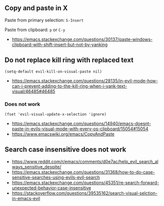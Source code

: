 ## Copy and paste in X

Paste from primary selection: `S-Insert`

Paste from clipboard: `p` or `C-y`

- https://emacs.stackexchange.com/questions/30137/paste-windows-clipboard-with-shift-insert-but-not-by-yanking

## Do not replace kill ring with replaced text

`(setq-default evil-kill-on-visual-paste nil)`

- https://emacs.stackexchange.com/questions/28135/in-evil-mode-how-can-i-prevent-adding-to-the-kill-ring-when-i-yank-text-visual/46485#46485

### Does not work

`(fset 'evil-visual-update-x-selection 'ignore)`

- https://emacs.stackexchange.com/questions/14940/emacs-doesnt-paste-in-evils-visual-mode-with-every-os-clipboard/15054#15054
- https://www.emacswiki.org/emacs/CopyAndPaste

## Search case insensitive does not work

- https://www.reddit.com/r/emacs/comments/d0e7ac/help_evil_search_always_sensitive_despite/
- https://emacs.stackexchange.com/questions/31368/how-to-do-case-sensitive-searches-using-evils-evil-search
- https://emacs.stackexchange.com/questions/45351/re-search-forward-unexpected-behavior-case-insensitive
- https://stackoverflow.com/questions/39535162/search-visual-selction-in-emacs-evil
